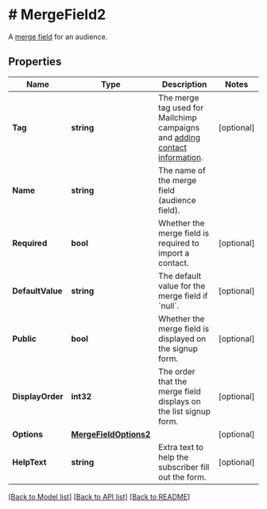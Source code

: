 # # MergeField2
A [merge field](https://mailchimp.com/developer/marketing/docs/merge-fields/) for an audience.

## Properties 


Name | Type | Description | Notes
------------ | ------------- | ------------- | -------------
**Tag**| **string** | The merge tag used for Mailchimp campaigns and [adding contact information](https://mailchimp.com/developer/marketing/docs/merge-fields/#add-merge-data-to-contacts).  | [optional]
**Name**| **string** | The name of the merge field (audience field).  |
**Required**| **bool** | Whether the merge field is required to import a contact.  | [optional]
**DefaultValue**| **string** | The default value for the merge field if &#x60;null&#x60;.  | [optional]
**Public**| **bool** | Whether the merge field is displayed on the signup form.  | [optional]
**DisplayOrder**| **int32** | The order that the merge field displays on the list signup form.  | [optional]
**Options**| [**MergeFieldOptions2**](MergeFieldOptions2.md) |   | [optional]
**HelpText**| **string** | Extra text to help the subscriber fill out the form.  | [optional]


[[Back to Model list]](../../README.md#models) [[Back to API list]](../../README.md#endpoints) [[Back to README]](../../README.md)

